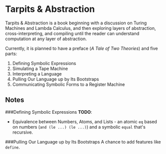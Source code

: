 Tarpits & Abstraction
=====================
Tarpits & Abstraction is a book beginning with a discussion on Turing Machines and Lambda Calculus, and then exploring layers of abstraction, cross-interpreting, and compiling until the reader can understand computation at any layer of abstraction.

Currently, it is planned to have a preface (*A Tale of Two Theories*) and five parts:

1. Defining Symbolic Expressions
2. Simulating a Tape Machine
3. Interpreting a Language
4. Pulling Our Language up by Its Bootstraps
5. Communicating Symbolic Forms to a Register Machine

Notes
-----
###Defining Symbolic Expressions
__TODO__: 

- Equivalence between Numbers, Atoms, and Lists - an atomic `eq` based on numbers (`and (le ...) (le ...)`) and a symbolic `equal` that's recursive.

###Pulling Our Language up by Its Bootstraps
A chance to add features like `define`.